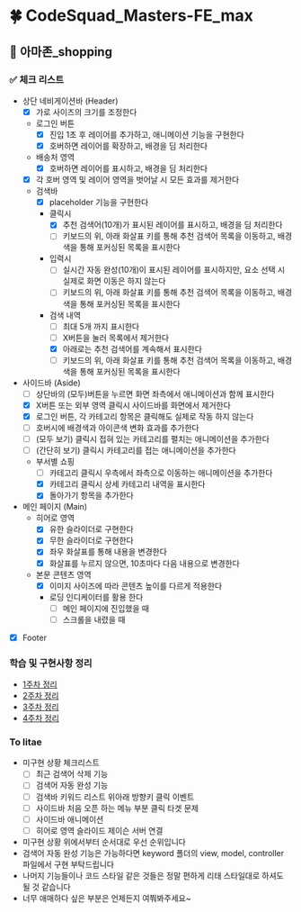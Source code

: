 # 🍀 CodeSquad_Masters-FE_max

## **📝 아마존_shopping**

### **✅ 체크 리스트**

- 상단 네비게이션바 (Header)
  - [X] 가로 사이즈의 크기를 조정한다
  - 로그인 버튼
    - [X] 진입 1초 후 레이어를 추가하고, 애니메이션 기능을 구현한다
    - [X] 호버하면 레이어를 확장하고, 배경을 딤 처리한다
  - 배송처 영역
    - [X] 호버하면 레이어를 표시하고, 배경을 딤 처리한다
  - [X] 각 호버 영역 및 레이어 영역을 벗어날 시 모든 효과를 제거한다
  - 검색바
    - [X] placeholder 기능을 구현한다
    - 클릭시
      - [X] 추천 검색어(10개)가 표시된 레이어를 표시하고, 배경을 딤 처리한다
      - [ ] 키보드의 위, 아래 화살표 키를 통해 추천 검색어 목록을 이동하고, 배경색을 통해 포커싱된 목록을 표시한다
    - 입력시
      - [ ] 실시간 자동 완성(10개)이 표시된 레이어를 표시하지만, 요소 선택 시 실제로 화면 이동은 하지 않는다
      - [ ] 키보드의 위, 아래 화살표 키를 통해 추천 검색어 목록을 이동하고, 배경색을 통해 포커싱된 목록을 표시한다
    - 검색 내역
      - [ ] 최대 5개 까지 표시한다
      - [ ] X버튼을 눌러 목록에서 제거한다
      - [X] 아래로는 추천 검색어를 계속해서 표시한다
      - [ ] 키보드의 위, 아래 화살표 키를 통해 추천 검색어 목록을 이동하고, 배경색을 통해 포커싱된 목록을 표시한다
- 사이드바 (Aside)
  - [ ] 상단바의 (모두)버튼을 누르면 화면 좌측에서 애니메이션과 함께 표시한다
  - [X] X버튼 또는 외부 영역 클릭시 사이드바를 화면에서 제거한다
  - [X] 로그인 버튼, 각 카테고리 항목은 클릭해도 실제로 작동 하지 않는다
  - [ ] 호버시에 배경색과 아이콘색 변화 효과를 추가한다
  - [ ] (모두 보기) 클릭시 접혀 있는 카테고리를 펼치는 애니메이션을 추가한다
  - [ ] (간단히 보기) 클릭시 카테고리를 접는 애니메이션을 추가한다
  - 부서별 쇼핑
    - [ ] 카테고리 클릭시 우측에서 좌측으로 이동하는 애니메이션을 추가한다
    - [X] 카테고리 클릭시 상세 카테고리 내역을 표시한다
    - [X] 돌아가기 항목을 추가한다
- 메인 페이지 (Main)
  - 히어로 영역
    - [X] 유한 슬라이더로 구현한다
    - [X] 무한 슬라이더로 구현한다
    - [X] 좌우 화살표를 통해 내용을 변경한다
    - [X] 화살표를 누르지 않으면, 10초마다 다음 내용으로 변경한다
  - 본문 콘텐츠 영역
    - [X] 이미지 사이즈에 따라 콘텐츠 높이를 다르게 적용한다
    - 로딩 인디케이터를 활용 한다
      - [ ] 메인 페이지에 진입했을 때
      - [ ] 스크롤을 내렸을 때
- [X] Footer

### **학습 및 구현사항 정리**

- [1주차 정리](READEME/week1.md)
- [2주차 정리](READEME/week2.md)
- [3주차 정리](READEME/week3.md)
- [4주차 정리](READEME/week4.md)

### **To litae**

- 미구현 상황 체크리스트
  - [ ] 최근 검색어 삭제 기능
  - [ ] 검색어 자동 완성 기능
  - [ ] 검색바 키워드 리스트 위아래 방향키 클릭 이벤트
  - [ ] 사이드바 처음 오픈 하는 메뉴 부분 클릭 타겟 문제
  - [ ] 사이드바 애니메이션
  - [ ] 히어로 영역 슬라이드 제이슨 서버 연결

- 미구현 상황 위에서부터 순서대로 우선 순위입니다
- 검색어 자동 완성 기능은 가능하다면 keyword 폴더의 view, model, controller 파일에서 구현 부탁드립니다
- 나머지 기능들이나 코드 스타일 같은 것들은 정말 편하게 리태 스타일대로 하셔도 될 것 같습니다
- 너무 애매하다 싶은 부분은 언제든지 여쭤봐주세요~
